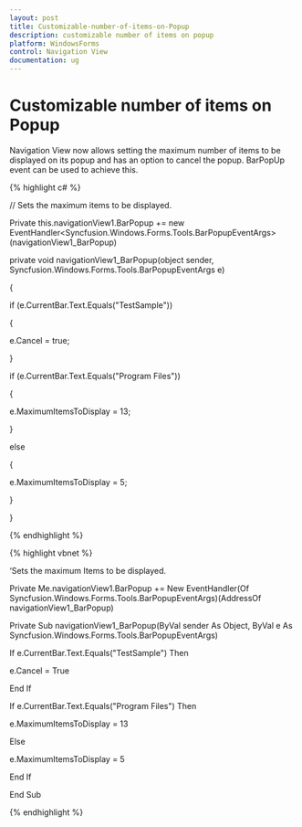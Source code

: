 ```yaml
---
layout: post
title: Customizable-number-of-items-on-Popup
description: customizable number of items on popup
platform: WindowsForms
control: Navigation View 
documentation: ug
---
```


# Customizable number of items on Popup

Navigation View now allows setting the maximum number of items to be displayed on its popup and has an option to cancel the popup. BarPopUp event can be used to achieve this.

{% highlight c# %}

// Sets the maximum items to be displayed.

Private this.navigationView1.BarPopup += new EventHandler<Syncfusion.Windows.Forms.Tools.BarPopupEventArgs>(navigationView1_BarPopup)

private void navigationView1_BarPopup(object sender, Syncfusion.Windows.Forms.Tools.BarPopupEventArgs e)

{

if (e.CurrentBar.Text.Equals("TestSample"))

{

e.Cancel = true;

}

if (e.CurrentBar.Text.Equals("Program Files"))

{

e.MaximumItemsToDisplay = 13;

}

else

{

e.MaximumItemsToDisplay = 5;

}

}

{% endhighlight %}

{% highlight vbnet %}

‘Sets the maximum Items to be displayed.

Private Me.navigationView1.BarPopup += New EventHandler(Of Syncfusion.Windows.Forms.Tools.BarPopupEventArgs)(AddressOf navigationView1_BarPopup)

Private Sub navigationView1_BarPopup(ByVal sender As Object, ByVal e As Syncfusion.Windows.Forms.Tools.BarPopupEventArgs)

If e.CurrentBar.Text.Equals("TestSample") Then

e.Cancel = True

End If

If e.CurrentBar.Text.Equals("Program Files") Then

e.MaximumItemsToDisplay = 13

Else

e.MaximumItemsToDisplay = 5

End If

End Sub

{% endhighlight %}


